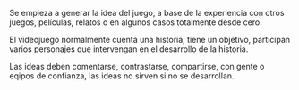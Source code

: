 Se empieza a generar la idea del juego, a base de la experiencia con otros juegos, películas, relatos o en algunos casos totalmente desde cero.

El videojuego normalmente cuenta una historia, tiene un objetivo, participan varios personajes que intervengan en el desarrollo de la historia.

Las ideas deben comentarse, contrastarse, compartirse, con gente o eqipos de confianza, las ideas no sirven si no se desarrollan.